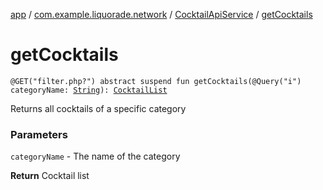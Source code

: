 [app](../../index.md) / [com.example.liquorade.network](../index.md) / [CocktailApiService](index.md) / [getCocktails](./get-cocktails.md)

# getCocktails

`@GET("filter.php?") abstract suspend fun getCocktails(@Query("i") categoryName: `[`String`](https://kotlinlang.org/api/latest/jvm/stdlib/kotlin/-string/index.html)`): `[`CocktailList`](../../com.example.liquorade.domain/-cocktail-list/index.md)

Returns all cocktails of a specific category

### Parameters

`categoryName` - The name of the category

**Return**
Cocktail list

